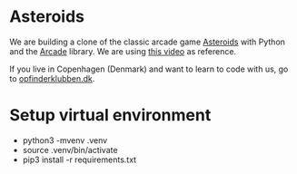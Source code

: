 # Asteroids
We are building a clone of the classic arcade game [Asteroids](https://en.wikipedia.org/wiki/Asteroids_(video_game)) with Python and the [Arcade](https://api.arcade.academy) library. We are using [this video](https://youtu.be/_TKiRvGfw3Q) as reference.

If you live in Copenhagen (Denmark) and want to learn to code with us, go to [opfinderklubben.dk](https://www.opfinderklubben.dk/programmering-for-born/). 

# Setup virtual environment

* python3 -mvenv .venv
* source .venv/bin/activate
* pip3 install -r requirements.txt

